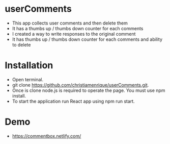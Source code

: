 # userComments

 * This app collects user comments and then delete them
 * It has a thumbs up / thumbs down counter for each comments
 * I created a way to write responses to the original comment
 * It has thumbs up / thumbs down counter for each comments and ability to delete

# Installation
* Open terminal.
* git clone https://github.com/christiamenrique/userComments.git.
* Once is clone node.js is required to operate the page. You must use npm install.
* To start the application run React app using npm run start.

# Demo

* https://commentbox.netlify.com/
